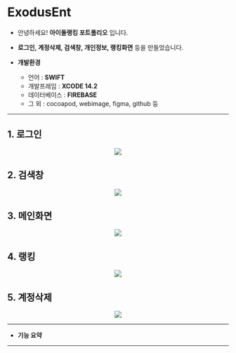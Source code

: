 # ExodusEnt

* 안녕하세요! __아이돌랭킹 포트폴리오__ 입니다.   
* __로그인, 계정삭제, 검색창, 개인정보, 랭킹화면__ 등을 만들었습니다. 
* __개발환경__
   
  * 언어 : __SWIFT__
  * 개발프레임 : __XCODE 14.2__
  * 데이터베이스 : __FIREBASE__
  * 그 외 : cocoapod, webimage, figma, github 등
--------------------------------

 ## 1. 로그인


<p align="center" />
    <img src="https://user-images.githubusercontent.com/76840242/210713216-7152f2e8-9b42-4e69-974f-5a244a1f6b91.gif"/>
    
</p> 

## 2. 검색창


<p align="center" />
    <img src="https://user-images.githubusercontent.com/76840242/210714254-9d945606-bb88-499a-9453-1776c8b46be0.gif"/>
</p> 


## 3. 메인화면


<p align="center" />
    <img src="https://user-images.githubusercontent.com/76840242/210714254-9d945606-bb88-499a-9453-1776c8b46be0.gif"/>
</p> 



## 4. 랭킹

<p align="center" />
    <img src="https://user-images.githubusercontent.com/76840242/210716830-7780653a-7424-41a4-b6d4-fda10b0578cb.gif"/>
</p> 

## 5. 계정삭제

<p align="center" />
    <img src="https://user-images.githubusercontent.com/76840242/210716830-7780653a-7424-41a4-b6d4-fda10b0578cb.gif"/>
</p> 

----------------------------------------

* __기능 요약__

-----------------------------------------

  

